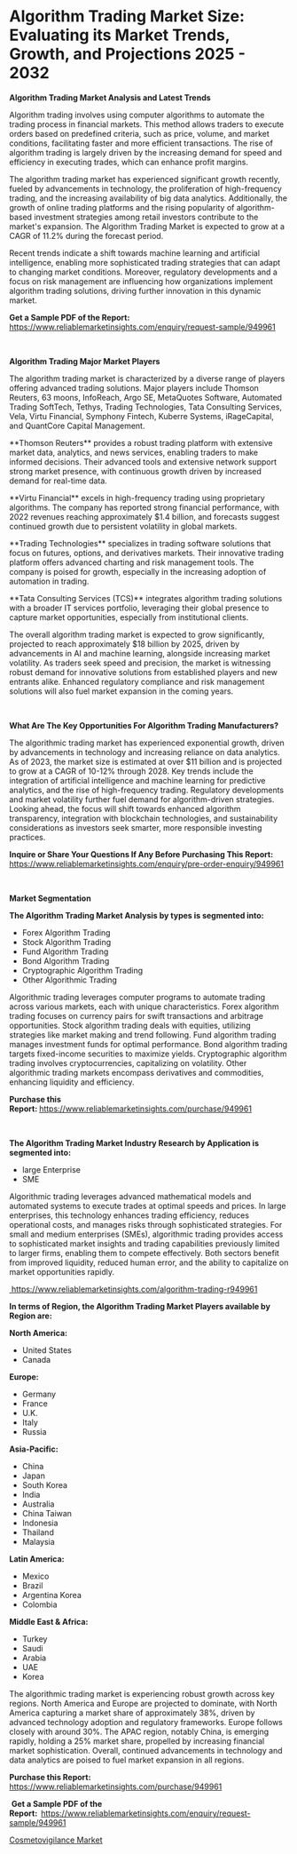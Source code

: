 <p><h1>Algorithm Trading Market Size: Evaluating its Market Trends, Growth, and Projections 2025 - 2032</h1></p><p><strong>Algorithm Trading Market Analysis and Latest Trends</strong></p>
<p><p>Algorithm trading involves using computer algorithms to automate the trading process in financial markets. This method allows traders to execute orders based on predefined criteria, such as price, volume, and market conditions, facilitating faster and more efficient transactions. The rise of algorithm trading is largely driven by the increasing demand for speed and efficiency in executing trades, which can enhance profit margins.</p><p>The algorithm trading market has experienced significant growth recently, fueled by advancements in technology, the proliferation of high-frequency trading, and the increasing availability of big data analytics. Additionally, the growth of online trading platforms and the rising popularity of algorithm-based investment strategies among retail investors contribute to the market's expansion. The Algorithm Trading Market is expected to grow at a CAGR of 11.2% during the forecast period. </p><p>Recent trends indicate a shift towards machine learning and artificial intelligence, enabling more sophisticated trading strategies that can adapt to changing market conditions. Moreover, regulatory developments and a focus on risk management are influencing how organizations implement algorithm trading solutions, driving further innovation in this dynamic market.</p></p>
<p><strong>Get a Sample PDF of the Report:&nbsp;</strong> <a href="https://www.reliablemarketinsights.com/enquiry/request-sample/949961?utm_campaign=3011&utm_medium=2&utm_source=Github&utm_content=ia&utm_term=05032025&utm_id=algorithm-trading">https://www.reliablemarketinsights.com/enquiry/request-sample/949961</a></p>
<p>&nbsp;</p>
<p><strong>Algorithm Trading Major Market Players</strong></p>
<p><p>The algorithm trading market is characterized by a diverse range of players offering advanced trading solutions. Major players include Thomson Reuters, 63 moons, InfoReach, Argo SE, MetaQuotes Software, Automated Trading SoftTech, Tethys, Trading Technologies, Tata Consulting Services, Vela, Virtu Financial, Symphony Fintech, Kuberre Systems, iRageCapital, and QuantCore Capital Management.</p><p>**Thomson Reuters** provides a robust trading platform with extensive market data, analytics, and news services, enabling traders to make informed decisions. Their advanced tools and extensive network support strong market presence, with continuous growth driven by increased demand for real-time data.</p><p>**Virtu Financial** excels in high-frequency trading using proprietary algorithms. The company has reported strong financial performance, with 2022 revenues reaching approximately $1.4 billion, and forecasts suggest continued growth due to persistent volatility in global markets.</p><p>**Trading Technologies** specializes in trading software solutions that focus on futures, options, and derivatives markets. Their innovative trading platform offers advanced charting and risk management tools. The company is poised for growth, especially in the increasing adoption of automation in trading.</p><p>**Tata Consulting Services (TCS)** integrates algorithm trading solutions with a broader IT services portfolio, leveraging their global presence to capture market opportunities, especially from institutional clients.</p><p>The overall algorithm trading market is expected to grow significantly, projected to reach approximately $18 billion by 2025, driven by advancements in AI and machine learning, alongside increasing market volatility. As traders seek speed and precision, the market is witnessing robust demand for innovative solutions from established players and new entrants alike. Enhanced regulatory compliance and risk management solutions will also fuel market expansion in the coming years.</p></p>
<p>&nbsp;</p>
<p><strong>What Are The Key Opportunities For Algorithm Trading Manufacturers?</strong></p>
<p><p>The algorithmic trading market has experienced exponential growth, driven by advancements in technology and increasing reliance on data analytics. As of 2023, the market size is estimated at over $11 billion and is projected to grow at a CAGR of 10-12% through 2028. Key trends include the integration of artificial intelligence and machine learning for predictive analytics, and the rise of high-frequency trading. Regulatory developments and market volatility further fuel demand for algorithm-driven strategies. Looking ahead, the focus will shift towards enhanced algorithm transparency, integration with blockchain technologies, and sustainability considerations as investors seek smarter, more responsible investing practices.</p></p>
<p><strong>Inquire or Share Your Questions If Any Before Purchasing This Report:</strong> <a href="https://www.reliablemarketinsights.com/enquiry/pre-order-enquiry/949961?utm_campaign=3011&utm_medium=2&utm_source=Github&utm_content=ia&utm_term=05032025&utm_id=algorithm-trading">https://www.reliablemarketinsights.com/enquiry/pre-order-enquiry/949961</a></p>
<p>&nbsp;</p>
<p><strong>Market Segmentation</strong></p>
<p><strong>The Algorithm Trading Market Analysis by types is segmented into:</strong></p>
<p><ul><li>Forex Algorithm Trading</li><li>Stock Algorithm Trading</li><li>Fund Algorithm Trading</li><li>Bond Algorithm Trading</li><li>Cryptographic Algorithm Trading</li><li>Other Algorithmic Trading</li></ul></p>
<p><p>Algorithmic trading leverages computer programs to automate trading across various markets, each with unique characteristics. Forex algorithm trading focuses on currency pairs for swift transactions and arbitrage opportunities. Stock algorithm trading deals with equities, utilizing strategies like market making and trend following. Fund algorithm trading manages investment funds for optimal performance. Bond algorithm trading targets fixed-income securities to maximize yields. Cryptographic algorithm trading involves cryptocurrencies, capitalizing on volatility. Other algorithmic trading markets encompass derivatives and commodities, enhancing liquidity and efficiency.</p></p>
<p><strong>Purchase this Report:&nbsp;</strong><a href="https://www.reliablemarketinsights.com/purchase/949961?utm_campaign=3011&utm_medium=2&utm_source=Github&utm_content=ia&utm_term=05032025&utm_id=algorithm-trading">https://www.reliablemarketinsights.com/purchase/949961</a></p>
<p>&nbsp;</p>
<p><strong>The Algorithm Trading Market Industry Research by Application is segmented into:</strong></p>
<p><ul><li>large Enterprise</li><li>SME</li></ul></p>
<p><p>Algorithmic trading leverages advanced mathematical models and automated systems to execute trades at optimal speeds and prices. In large enterprises, this technology enhances trading efficiency, reduces operational costs, and manages risks through sophisticated strategies. For small and medium enterprises (SMEs), algorithmic trading provides access to sophisticated market insights and trading capabilities previously limited to larger firms, enabling them to compete effectively. Both sectors benefit from improved liquidity, reduced human error, and the ability to capitalize on market opportunities rapidly.</p></p>
<p><a href="https://www.reliablemarketinsights.com/algorithm-trading-r949961?utm_campaign=3011&utm_medium=2&utm_source=Github&utm_content=ia&utm_term=05032025&utm_id=algorithm-trading">&nbsp;https://www.reliablemarketinsights.com/algorithm-trading-r949961</a></p>
<p><strong>In terms of Region, the Algorithm Trading Market Players available by Region are:</strong></p>
<p>
    <p> <strong> North America: </strong>
        <ul>
            <li>United States</li>
            <li>Canada</li>
        </ul>
        </p> 
    <p> <strong> Europe: </strong>
        <ul>
            <li>Germany</li>
            <li>France</li>
            <li>U.K.</li>
            <li>Italy</li>
            <li>Russia</li>
        </ul>
        </p> 
    <p> <strong> Asia-Pacific: </strong>
        <ul>
            <li>China</li>
            <li>Japan</li>
            <li>South Korea</li>
            <li>India</li>
            <li>Australia</li>
            <li>China Taiwan</li>
            <li>Indonesia</li>
            <li>Thailand</li>
            <li>Malaysia</li>
        </ul>
        </p> 
    <p> <strong> Latin America: </strong>
        <ul>
            <li>Mexico</li>
            <li>Brazil</li>
            <li>Argentina Korea</li>
            <li>Colombia</li>
        </ul>
        </p> 
    <p> <strong> Middle East & Africa: </strong>
        <ul>
            <li>Turkey</li>
            <li>Saudi</li>
            <li>Arabia</li>
            <li>UAE</li>
            <li>Korea</li>
        </ul>
    </p>
    </p>
<p><p>The algorithmic trading market is experiencing robust growth across key regions. North America and Europe are projected to dominate, with North America capturing a market share of approximately 38%, driven by advanced technology adoption and regulatory frameworks. Europe follows closely with around 30%. The APAC region, notably China, is emerging rapidly, holding a 25% market share, propelled by increasing financial market sophistication. Overall, continued advancements in technology and data analytics are poised to fuel market expansion in all regions.</p></p>
<p><strong>Purchase this Report: </strong><a href="https://www.reliablemarketinsights.com/purchase/949961?utm_campaign=3011&utm_medium=2&utm_source=Github&utm_content=ia&utm_term=05032025&utm_id=algorithm-trading">https://www.reliablemarketinsights.com/purchase/949961</a></p>
<p>&nbsp;<strong>Get a Sample PDF of the Report:&nbsp;&nbsp;</strong><a href="https://www.reliablemarketinsights.com/enquiry/request-sample/949961?utm_campaign=3011&utm_medium=2&utm_source=Github&utm_content=ia&utm_term=05032025&utm_id=algorithm-trading">https://www.reliablemarketinsights.com/enquiry/request-sample/949961</a></p>
<p><strong></strong></p>
<p><p><a href="https://github.com/chkrselia/Market-Research-Report-List-1/blob/main/cosmetovigilance-market.md?utm_campaign=3011&utm_medium=2&utm_source=Github&utm_content=ia&utm_term=05032025&utm_id=algorithm-trading">Cosmetovigilance Market</a></p></p>